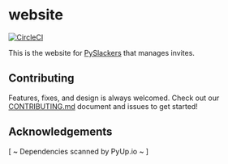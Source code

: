 # website

[![CircleCI](https://circleci.com/gh/pyslackers/website.svg?style=svg)](https://circleci.com/gh/pyslackers/website)

This is the website for [PySlackers](https://pyslackers.com) that manages invites.

## Contributing

Features, fixes, and design is always welcomed. Check out our [CONTRIBUTING.md](CONTRIBUTING.md) document and issues to get started!

## Acknowledgements

[ ~ Dependencies scanned by PyUp.io ~ ]
